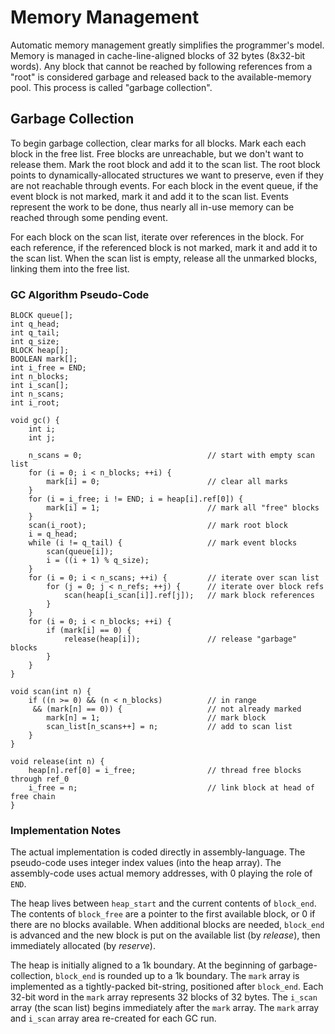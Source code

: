 # Memory Management

Automatic memory management greatly simplifies the programmer's model.
Memory is managed in cache-line-aligned blocks of 32 bytes (8x32-bit words).
Any block that cannot be reached by following references from a "root"
is considered garbage and released back to the available-memory pool.
This process is called "garbage collection".

## Garbage Collection

To begin garbage collection,
clear marks for all blocks.
Mark each each block in the free list.
Free blocks are unreachable,
but we don't want to release them.
Mark the root block and add it to the scan list.
The root block points to 
dynamically-allocated structures
we want to preserve,
even if they are not reachable through events.
For each block in the event queue,
if the event block is not marked,
mark it and add it to the scan list.
Events represent the work to be done,
thus nearly all in-use memory can be reached
through some pending event.

For each block on the scan list,
iterate over references in the block.
For each reference,
if the referenced block is not marked,
mark it and add it to the scan list.
When the scan list is empty,
release all the unmarked blocks,
linking them into the free list.

### GC Algorithm Pseudo-Code
~~~
BLOCK queue[];
int q_head;
int q_tail;
int q_size;
BLOCK heap[];
BOOLEAN mark[];
int i_free = END;
int n_blocks;
int i_scan[];
int n_scans;
int i_root;

void gc() {
    int i;
    int j;

    n_scans = 0;                            // start with empty scan list
    for (i = 0; i < n_blocks; ++i) {
        mark[i] = 0;                        // clear all marks
    }
    for (i = i_free; i != END; i = heap[i].ref[0]) {
        mark[i] = 1;                        // mark all "free" blocks
    }
    scan(i_root);                           // mark root block
    i = q_head;
    while (i != q_tail) {                   // mark event blocks
        scan(queue[i]);
        i = ((i + 1) % q_size);
    }
    for (i = 0; i < n_scans; ++i) {         // iterate over scan list
        for (j = 0; j < n_refs; ++j) {      // iterate over block refs
            scan(heap[i_scan[i]].ref[j]);   // mark block references
        }
    }
    for (i = 0; i < n_blocks; ++i) {
        if (mark[i] == 0) {
            release(heap[i]);               // release "garbage" blocks
        }
    }
}

void scan(int n) {
    if ((n >= 0) && (n < n_blocks)          // in range
     && (mark[n] == 0)) {                   // not already marked
        mark[n] = 1;                        // mark block
        scan_list[n_scans++] = n;           // add to scan list
    }
}

void release(int n) {
    heap[n].ref[0] = i_free;                // thread free blocks through ref_0
    i_free = n;                             // link block at head of free chain
}
~~~

### Implementation Notes

The actual implementation is coded directly in assembly-language.
The pseudo-code uses integer index values (into the heap array).
The assembly-code uses actual memory addresses,
with 0 playing the role of `END`.

The heap lives between `heap_start` and the current contents of `block_end`.
The contents of `block_free` are a pointer to the first available block,
or 0 if there are no blocks available.
When additional blocks are needed,
`block_end` is advanced
and the new block is put on the available list
(by _release_),
then immediately allocated (by _reserve_).

The heap is initially aligned to a 1k boundary.
At the beginning of garbage-collection,
`block_end` is rounded up to a 1k boundary.
The `mark` array is implemented as a tightly-packed bit-string,
positioned after `block_end`.
Each 32-bit word in the `mark` array represents 32 blocks of 32 bytes.
The `i_scan` array (the scan list)
begins immediately after the `mark` array.
The `mark` array and `i_scan` array area re-created for each GC run.
